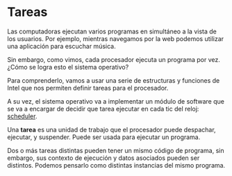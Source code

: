 # Tareas

Las computadoras ejecutan varios programas en simultáneo a la vista de los usuarios. Por ejemplo, mientras navegamos por la web podemos utilizar una aplicación para escuchar música. 

Sin embargo, como vimos, cada procesador ejecuta un programa por vez. ¿Cómo se logra esto el sistema operativo?

Para comprenderlo, vamos a usar una serie de estructuras y funciones de Intel que nos permiten definir tareas para el procesador.

A su vez, el sistema operativo va a implementar un módulo de software que se va a encargar de decidir que tarea ejecutar en cada tic del reloj: <u>scheduler</u>.

Una **tarea** es una unidad de trabajo que el procesador puede despachar, ejecutar, y suspender. Puede ser usada para ejecutar un programa.

Dos o más tareas distintas pueden tener un mismo código de programa, sin embargo, sus contexto de ejecución y datos asociados pueden ser distintos. Podemos pensarlo como distintas instancias del mismo programa.